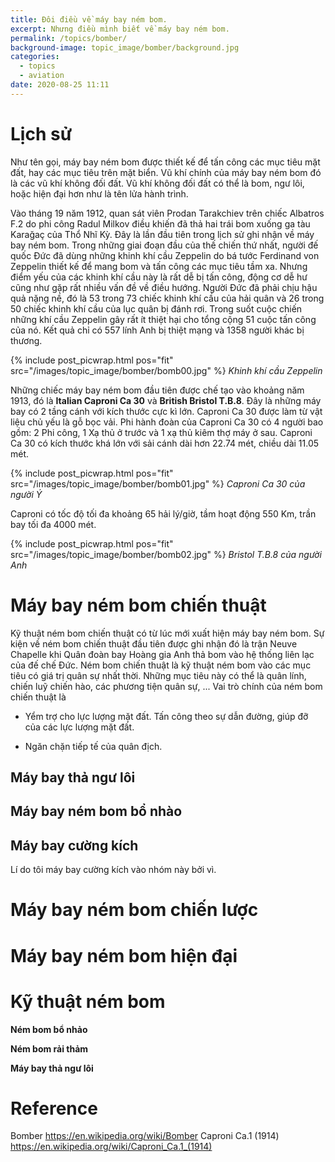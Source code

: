 ```yaml
---
title: Đôi điều về máy bay ném bom.
excerpt: Nhưng điều mình biết về máy bay ném bom.
permalink: /topics/bomber/
background-image: topic_image/bomber/background.jpg
categories:
  - topics
  - aviation
date: 2020-08-25 11:11
---
```


# Lịch sử 

Như tên gọi, máy bay ném bom được thiết kế để tấn công các mục tiêu mặt đất, hay các mục tiêu trên mặt biển. Vũ khí chính của máy bay ném bom đó là các vũ khí không đối đất. Vũ khí không đối đất có thể là bom, ngư lôi, hoặc hiện đại hơn như là tên lửa hành trình. 

Vào tháng 19 năm 1912, quan sát viên Prodan Tarakchiev trên chiếc Albatros F.2 do phi công  Radul Milkov điều khiến đã thả hai trái bom xuống ga tàu Karağaç của Thổ Nhĩ Kỳ. Đây là lần đầu tiên trong lịch sử ghi nhận về máy bay ném bom.
Trong những giai đoạn đầu của thế chiến thứ nhất, người đế quốc Đức đã dùng những khinh khí cầu Zeppelin do bá tước Ferdinand von Zeppelin thiết kế để mang bom và tấn công các mục tiêu tầm xa. Nhưng điểm yếu của các khinh khí cầu này là rất dễ bị tấn công, động cơ dễ hư cũng như gặp rất nhiều vấn đề về điều hướng. Người Đức đã phải chịu hậu quả nặng nề, đó là 53 trong 73 chiếc khinh khí cầu của hải quân và 26 trong 50 chiếc khinh khí cầu của lục quân bị đánh rơi. Trong suốt cuộc chiến những khí cầu Zeppelin gây rất ít thiệt hại cho tổng cộng 51 cuộc tấn công của nó. Kết quả chỉ có 557 lính Anh bị thiệt mạng và 1358 người khác bị thương. 

{% include post_picwrap.html pos="fit" src="/images/topic_image/bomber/bomb00.jpg" %}
*Khinh khí cầu Zeppelin*

Những chiếc máy bay ném bom đầu tiên được chế tạo vào khoảng năm 1913, đó là **Italian Caproni Ca 30** và **British Bristol T.B.8**. Đây là những máy bay có 2 tầng cánh với kích thước cực kì lớn. Caproni Ca 30 được làm từ vật liệu chủ yếu là gỗ bọc vải. Phi hành đoàn của Caproni Ca 30 có 4 người bao gồm: 2 Phi công, 1 Xạ thủ ở trước và 1 xạ thủ kiêm thợ máy ở sau. Caproni Ca 30 có kích thước khá lớn với sải cánh dài hơn 22.74 mét, chiều dài 11.05 mét.

{% include post_picwrap.html pos="fit" src="/images/topic_image/bomber/bomb01.jpg" %}
*Caproni Ca 30 của người Ý*

Caproni có tốc độ tối đa khoảng 65 hải lý/giờ, tầm hoạt động 550 Km, trần bay tối đa 4000 mét.

{% include post_picwrap.html pos="fit" src="/images/topic_image/bomber/bomb02.jpg" %}
*Bristol T.B.8 của người Anh*

# Máy bay ném bom chiến thuật

Kỹ thuật ném bom chiến thuật có từ lúc mới xuất hiện máy bay ném bom. Sự kiện về ném bom chiến thuật đầu tiên được ghi nhận đó là trận Neuve Chapelle khi Quân đoàn bay Hoàng gia Anh thả bom vào hệ thống liên lạc của đế chế Đức. Ném bom chiến thuật là kỹ thuật ném bom vào các mục tiêu có giá trị quân sự nhất thời. Những mục tiêu này có thể là quân lính, chiến luỹ chiến hào, các phương tiện quân sự, ... Vai trò chính của ném bom chiến thuật là 

- Yểm trợ cho lực lượng mặt đất. Tấn công theo sự dẫn đường, giúp đỡ của các lực lượng mặt đất.

- Ngăn chặn tiếp tế của quân địch.

## Máy bay thả ngư lôi

## Máy bay ném bom bổ nhào

## Máy bay cường kích

Lí do tôi máy bay cường kích vào nhóm này bởi vì.

# Máy bay ném bom chiến lược

# Máy bay ném bom hiện đại



# Kỹ thuật ném bom

**Ném bom bổ nhảo**

**Ném bom rải thảm**

**Máy bay thả ngư lôi**


# Reference

Bomber https://en.wikipedia.org/wiki/Bomber
Caproni Ca.1 (1914) https://en.wikipedia.org/wiki/Caproni_Ca.1_(1914)